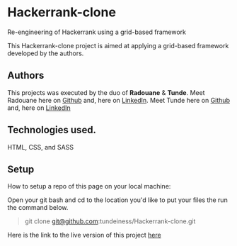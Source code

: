 # Hackerrank-clone
Re-engineering of Hackerrank using a grid-based framework

This Hackerrank-clone project is aimed at applying a grid-based framework
developed by the authors.

## Authors
This projects was executed by the duo of **Radouane** & **Tunde**.
Meet Radouane here on [Github](https://github.com/Redvanisation) and, here on  [LinkedIn](https://www.linkedin.com/in/redvan/).
Meet Tunde here on  [Github](https://github.com/tundeiness/) and,  here on [LinkedIn](https://www.linkedin.com/in/tunde-oretade/)

## Technologies used.
HTML, CSS, and SASS


## Setup
How to setup a repo of this page on your local machine:

Open your git bash and cd to the location you'd like to put your files the run the command below.

>git clone git@github.com:tundeiness/Hackerrank-clone.git


Here is the link to the live version of this project
[here](https://rawcdn.githack.com/tundeiness/Hackerrank-clone/52fac6423edfb2c61ef311409bac066e8efd0551/index.html)


